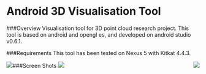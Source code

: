 Android 3D Visualisation Tool
=============================

###Overview
Visualisation tool for 3D point cloud research project. This tool is based on android and opengl es, and developed on android studio v0.6.1.

###Requirements
This tool has been tested on Nexus 5 with Kitkat 4.4.3.

###Screen Shots
<img style="float: left" src="https://raw.githubusercontent.com/pan-long/Android3DVisualisationTool/master/img1.png" />
<img src="https://raw.githubusercontent.com/pan-long/Android3DVisualisationTool/master/img2.png" />
<img style="float: right" src="https://raw.githubusercontent.com/pan-long/Android3DVisualisationTool/master/img3.png" />
